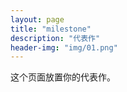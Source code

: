 ```yaml
---
layout: page
title: "milestone"
description: "代表作"
header-img: "img/01.png"
---
```


这个页面放置你的代表作。






